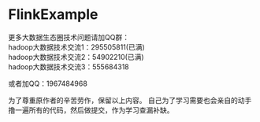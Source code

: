 # FlinkExample

更多大数据生态圈技术问题请加QQ群： <br>
hadoop大数据技术交流1：295505811(已满) <br>
hadoop大数据技术交流2：54902210(已满) <br>
hadoop大数据技术交流3：555684318 <br>

或者加QQ：1967484968

为了尊重原作者的辛苦劳作，保留以上内容。
自己为了学习需要也会亲自的动手撸一遍所有的代码，然后做提交，作为学习查漏补缺。
